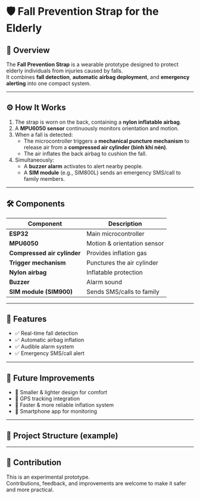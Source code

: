 # 🛡️ Fall Prevention Strap for the Elderly

## 📌 Overview
The **Fall Prevention Strap** is a wearable prototype designed to protect elderly individuals from injuries caused by falls.  
It combines **fall detection**, **automatic airbag deployment**, and **emergency alerting** into one compact system.

---

## ⚙️ How It Works
1. The strap is worn on the back, containing a **nylon inflatable airbag**.  
2. A **MPU6050 sensor** continuously monitors orientation and motion.  
3. When a fall is detected:
   - The microcontroller triggers a **mechanical puncture mechanism** to release air from a **compressed air cylinder (bình khí nén)**.  
   - The air inflates the back airbag to cushion the fall.  
4. Simultaneously:
   - A **buzzer alarm** activates to alert nearby people.  
   - A **SIM module** (e.g., SIM800L) sends an emergency SMS/call to family members.

---

## 🛠️ Components

| Component | Description |
|-----------|-------------|
| **ESP32** | Main microcontroller |
| **MPU6050** | Motion & orientation sensor |
| **Compressed air cylinder** | Provides inflation gas |
| **Trigger mechanism** | Punctures the air cylinder |
| **Nylon airbag** | Inflatable protection |
| **Buzzer** | Alarm sound |
| **SIM module (SIM900)** | Sends SMS/calls to family |

---

## 🚀 Features
- ✅ Real-time fall detection  
- ✅ Automatic airbag inflation  
- ✅ Audible alarm system  
- ✅ Emergency SMS/call alert  

---

## 🔮 Future Improvements
- 🔹 Smaller & lighter design for comfort  
- 🔹 GPS tracking integration  
- 🔹 Faster & more reliable inflation system  
- 🔹 Smartphone app for monitoring  

---

## 📂 Project Structure (example)

---

## 🤝 Contribution
This is an experimental prototype.  
Contributions, feedback, and improvements are welcome to make it safer and more practical.
